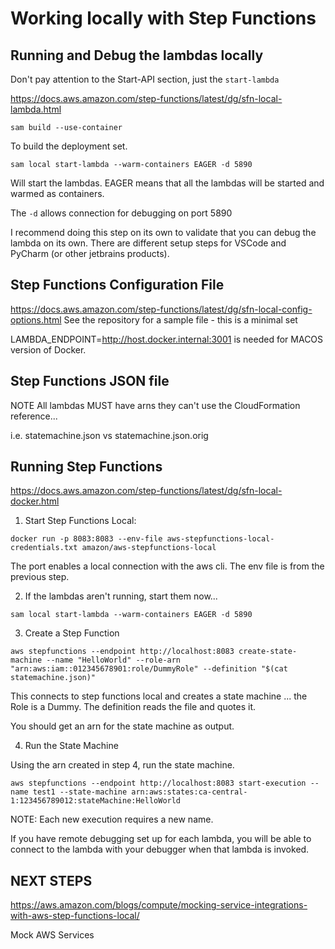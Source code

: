 # Working locally with Step Functions

## Running and Debug the lambdas locally

Don't pay attention to the Start-API section, just the `start-lambda`

https://docs.aws.amazon.com/step-functions/latest/dg/sfn-local-lambda.html

`sam build --use-container`

To build the deployment set.

`sam local start-lambda --warm-containers EAGER -d 5890`

Will start the lambdas. EAGER means that all the lambdas will be started and warmed as containers.

The `-d` allows connection for debugging on port 5890

I recommend doing this step on its own to validate that you can debug the lambda on its own. There are different setup steps for VSCode and PyCharm (or other jetbrains products).

## Step Functions Configuration File

https://docs.aws.amazon.com/step-functions/latest/dg/sfn-local-config-options.html
See the repository for a sample file - this is a minimal set

LAMBDA_ENDPOINT=http://host.docker.internal:3001 is needed for MACOS version of Docker.

## Step Functions JSON file

NOTE All lambdas MUST have arns they can't use the CloudFormation reference...

i.e. statemachine.json vs statemachine.json.orig

## Running Step Functions

https://docs.aws.amazon.com/step-functions/latest/dg/sfn-local-docker.html

1. Start Step Functions Local:

`docker run -p 8083:8083 --env-file aws-stepfunctions-local-credentials.txt amazon/aws-stepfunctions-local`

The port enables a local connection with the aws cli. The env file is from the previous step.

2. If the lambdas aren't running, start them now...

`sam local start-lambda --warm-containers EAGER -d 5890`

3. Create a Step Function

`aws stepfunctions --endpoint http://localhost:8083 create-state-machine --name "HelloWorld" --role-arn "arn:aws:iam::012345678901:role/DummyRole" --definition "$(cat  statemachine.json)"`

This connects to step functions local and creates a state machine ... the Role is a Dummy. The definition reads the file and quotes it.

You should get an arn for the state machine as output.

4. Run the State Machine

Using the arn created in step 4, run the state machine.

`aws stepfunctions --endpoint http://localhost:8083 start-execution --name test1 --state-machine arn:aws:states:ca-central-1:123456789012:stateMachine:HelloWorld`

NOTE: Each new execution requires a new name.

If you have remote debugging set up for each lambda, you will be able to connect to the lambda with your debugger when that lambda is invoked.

## NEXT STEPS

https://aws.amazon.com/blogs/compute/mocking-service-integrations-with-aws-step-functions-local/

Mock AWS Services